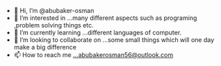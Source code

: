 - 👋 Hi, I’m @abubaker-osman
- 👀 I’m interested in ...many different aspects such as programing ,problem solving things etc.
- 🌱 I’m currently learning ...different languages of computer.
- 💞️ I’m looking to collaborate on ...some small things which will one day make a big difference
- 📫 How to reach me ...abubakerosman56@outlook.com

<!---
abubaker-osman/abubaker-osman is a ✨ special ✨ repository because its `README.md` (this file) appears on your GitHub profile.
You can click the Preview link to take a look at your changes.
--->
